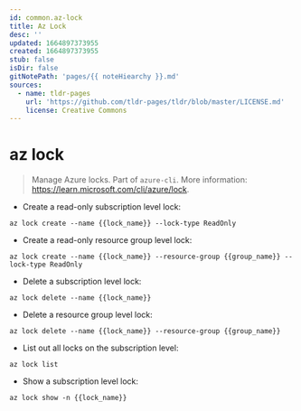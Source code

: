 ```yaml
---
id: common.az-lock
title: Az Lock
desc: ''
updated: 1664897373955
created: 1664897373955
stub: false
isDir: false
gitNotePath: 'pages/{{ noteHiearchy }}.md'
sources:
  - name: tldr-pages
    url: 'https://github.com/tldr-pages/tldr/blob/master/LICENSE.md'
    license: Creative Commons
---
```

# az lock

> Manage Azure locks.
> Part of `azure-cli`.
> More information: <https://learn.microsoft.com/cli/azure/lock>.

- Create a read-only subscription level lock:

`az lock create --name {{lock_name}} --lock-type ReadOnly`

- Create a read-only resource group level lock:

`az lock create --name {{lock_name}} --resource-group {{group_name}} --lock-type ReadOnly`

- Delete a subscription level lock:

`az lock delete --name {{lock_name}}`

- Delete a resource group level lock:

`az lock delete --name {{lock_name}} --resource-group {{group_name}}`

- List out all locks on the subscription level:

`az lock list`

- Show a subscription level lock:

`az lock show -n {{lock_name}}`

